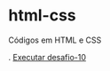# html-css
 Códigos em HTML e CSS

.
<a href="https://matheussenadev.github.io./html-css/exerc%C3%ADcios/desafio010/android.html"> Executar desafio-10
